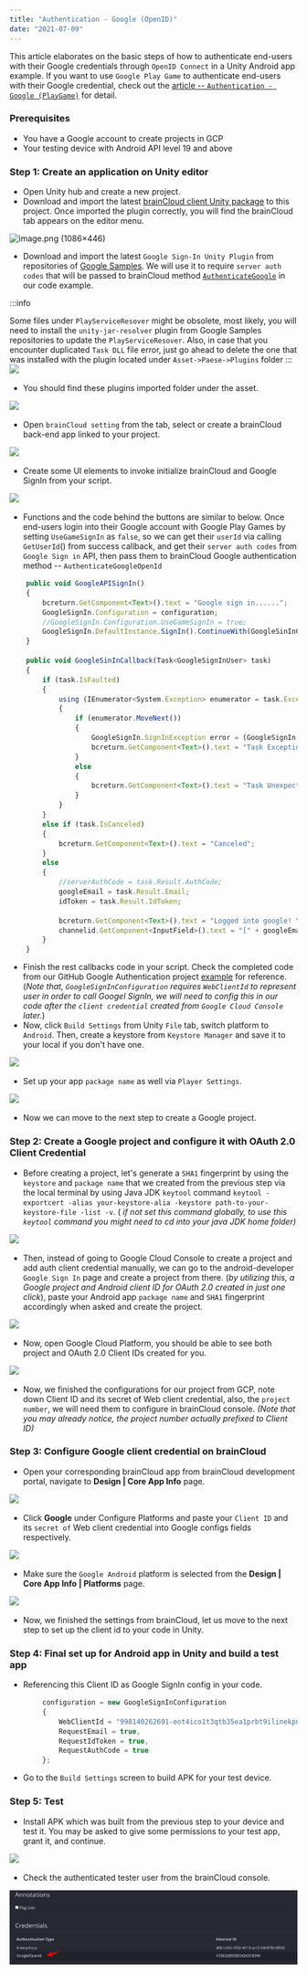 ```yaml
---
title: "Authentication - Google (OpenID)"
date: "2021-07-09"
---
```


This article elaborates on the basic steps of how to authenticate end-users with their Google credentials through `OpenID Connect` in a Unity Android app example. If you want to use `Google Play Game` to authenticate end-users with their Google credential, check out the [article -- `Authentication - Google (PlayGame)`](http://help.getbraincloud.com/en/articles/5363283-authentication-google-playgame) for detail.

### **Prerequisites**

- You have a Google account to create projects in GCP
- Your testing device with Android API level 19 and above

### **Step 1: Create an application on Unity editor**

- Open Unity hub and create a new project.
- Download and import the latest [brainCloud client Unity package](https://github.com/getbraincloud/braincloud-csharp/releases) to this project. Once imported the plugin correctly, you will find the brainCloud tab appears on the editor menu.

![image.png (1086×446)](https://downloads.intercomcdn.com/i/o/361191090/54fe2737fe8dbdf80062b782/image.png)

- [](https://downloads.intercomcdn.com/i/o/361191090/54fe2737fe8dbdf80062b782/image.png)Download and import the latest `Google Sign-In Unity Plugin` from repositories of [Google Samples](https://github.com/googlesamples). We will use it to require `server auth codes` that will be passed to brainCloud method [`AuthenticateGoogle`](https://internal.braincloudservers.com/s3/apiref/index.html?csharp#capi-authentication-authenticategoogle) in our code example.

:::info

Some files under `PlayServiceResover` might be obsolete, most likely, you will need to install the `unity-jar-resolver` plugin from Google Samples repositories to update the `PlayServiceResover`. Also, in case that you encounter duplicated `Task DLL` file error, just go ahead to delete the one that was installed with the plugin located under `Asset->Paese->Plugins` folder
:::
![](https://downloads.intercomcdn.com/i/o/361231381/71eb2508c3d9feadd7517023/image.png)

- [](https://downloads.intercomcdn.com/i/o/361231381/71eb2508c3d9feadd7517023/image.png)You should find these plugins imported folder under the asset.

![](https://downloads.intercomcdn.com/i/o/361231553/115a857dda9b1c9dae5f45a7/image.png)

- [](https://downloads.intercomcdn.com/i/o/361231553/115a857dda9b1c9dae5f45a7/image.png)Open `brainCloud setting` from the tab, select or create a brainCloud back-end app linked to your project.

![](https://downloads.intercomcdn.com/i/o/361231833/401996e1a0ae795afc816102/image.png)

- [](https://downloads.intercomcdn.com/i/o/361231833/401996e1a0ae795afc816102/image.png)Create some UI elements to invoke initialize brainCloud and Google SignIn from your script.

![](https://downloads.intercomcdn.com/i/o/355325945/fe9c9f3d1a77cf66f997468a/image.png)

- [](https://downloads.intercomcdn.com/i/o/355325945/fe9c9f3d1a77cf66f997468a/image.png)Functions and the code behind the buttons are similar to below. Once end-users login into their Google account with Google Play Games by setting `UseGameSignIn` as `false`, so we can get their `userId` via calling `GetUserId`() from success callback, and get their `server auth codes` from `Google Sign in` API, then pass them to brainCloud Google authentication method -- `AuthenticateGoogleOpenId`
```js
    public void GoogleAPISignIn()
    {
        bcreturn.GetComponent<Text>().text = "Google sign in......";
        GoogleSignIn.Configuration = configuration;
        //GoogleSignIn.Configuration.UseGameSignIn = true;
        GoogleSignIn.DefaultInstance.SignIn().ContinueWith(GoogleSinInCallback);
    }

    public void GoogleSinInCallback(Task<GoogleSignInUser> task)
    {
        if (task.IsFaulted)
        {
            using (IEnumerator<System.Exception> enumerator = task.Exception.InnerExceptions.GetEnumerator())
            {
                if (enumerator.MoveNext())
                {
                    GoogleSignIn.SignInException error = (GoogleSignIn.SignInException)enumerator.Current;
                    bcreturn.GetComponent<Text>().text = "Task Exception Error: " + error.Status + " " + error.Message;
                }
                else
                {
                    bcreturn.GetComponent<Text>().text = "Task Unexpected Exception" + task.Exception;
                }
            }
        }
        else if (task.IsCanceled)
        {
            bcreturn.GetComponent<Text>().text = "Canceled";
        }
        else
        {
            //serverAuthCode = task.Result.AuthCode;
            googleEmail = task.Result.Email;
            idToken = task.Result.IdToken;

            bcreturn.GetComponent<Text>().text = "Logged into google! \n Email: " + googleEmail + " \n IdToken: " + idToken;
            channelid.GetComponent<InputField>().text = "[" + googleEmail + "]" + idToken;
        }
    }
```
- Finish the rest callbacks code in your script. Check the completed code from our GitHub Google Authentication project [example](https://github.com/getbraincloud/examples-unity/tree/master/OpenIdGoogle) for reference. (_Note that, `GoogleSignInConfiguration` requires `WebClientId` to represent user in order to call Googel SignIn, we will need to config this in our code after the `client credential` created from `Google Cloud Console` later._)
- Now, click `Build Settings` from Unity `File` tab, switch platform to `Android`. Then, create a keystore from `Keystore Manager` and save it to your local if you don't have one.

![](https://downloads.intercomcdn.com/i/o/361233339/fc4363332baee44b9fac323a/image.png)

- [](https://downloads.intercomcdn.com/i/o/361233339/fc4363332baee44b9fac323a/image.png)Set up your app `package name` as well via `Player Settings`.

![](https://downloads.intercomcdn.com/i/o/361233585/03e756cbc8e7a6679e34c796/image.png)

- [](https://downloads.intercomcdn.com/i/o/361233585/03e756cbc8e7a6679e34c796/image.png)Now we can move to the next step to create a Google project.

### **Step 2: Create a Google project and configure it with OAuth 2.0 Client Credential**

- Before creating a project, let's generate a `SHA1` fingerprint by using the `keystore` and `package name` that we created from the previous step via the local terminal by using Java JDK `keytool` command `keytool -exportcert -alias your-keystore-alia -keystore path-to-your-keystore-file -list -v`. ( _if not set this command globally, to use this `keytool` command you might need to cd into your java JDK home folder)_

![](https://downloads.intercomcdn.com/i/o/361233828/7931db1cd0e1837f5d9857ae/image.png)

- [](https://downloads.intercomcdn.com/i/o/361233828/7931db1cd0e1837f5d9857ae/image.png)Then, instead of going to Google Cloud Console to create a project and add auth client credential manually, we can go to the android-developer `Google Sign In` page and create a project from there. (_by utilizing this, a Google project and Android client ID for OAuth 2.0 created in just one click_), paste your Android app `package name` and `SHA1` fingerprint accordingly when asked and create the project.

![](https://downloads.intercomcdn.com/i/o/361234143/f21c64af2b92b4da78c4aba3/image.png)

- [](https://downloads.intercomcdn.com/i/o/361234143/f21c64af2b92b4da78c4aba3/image.png)Now, open Google Cloud Platform, you should be able to see both project and OAuth 2.0 Client IDs created for you.

![](https://downloads.intercomcdn.com/i/o/361234774/7a56ac3704359cb8419011d0/image.png)

- [](https://downloads.intercomcdn.com/i/o/361234774/7a56ac3704359cb8419011d0/image.png)Now, we finished the configurations for our project from GCP, note down Client ID and its secret of Web client credential, also, the `project number`, we will need them to configure in brainCloud console. _(Note that you may already notice, the project number actually prefixed to Client ID)_


### **Step 3: Configure Google client credential on brainCloud**

- Open your corresponding brainCloud app from brainCloud development portal, navigate to **Design | Core App Info** page.

![](https://downloads.intercomcdn.com/i/o/361235476/c62e63024fdfcae04aced9b7/image.png)

- [](https://downloads.intercomcdn.com/i/o/361235476/c62e63024fdfcae04aced9b7/image.png)Click **Google** under Configure Platforms and paste your `Client ID` and its `secret of` Web client credential into Google configs fields respectively.

![](https://downloads.intercomcdn.com/i/o/361235890/d42bb6f584320d30ea0dd3f6/image.png)

- [](https://downloads.intercomcdn.com/i/o/361235890/d42bb6f584320d30ea0dd3f6/image.png)Make sure the `Google Android` platform is selected from the **Design | Core App Info | Platforms** page.

![](https://downloads.intercomcdn.com/i/o/355355598/9e21357f36fc027e3a2e2d4f/image.png)

- [](https://downloads.intercomcdn.com/i/o/355355598/9e21357f36fc027e3a2e2d4f/image.png)Now, we finished the settings from brainCloud, let us move to the next step to set up the client id to your code in Unity.

### **Step 4: Final set up for Android app in Unity and build a test app**

- Referencing this Client ID as Google SignIn config in your code.
```js
        configuration = new GoogleSignInConfiguration
        {
            WebClientId = "998140262691-eot4ico1t3qtb35ea1prbt9ilinekpnr.apps.googleusercontent.com",
            RequestEmail = true,
            RequestIdToken = true,
            RequestAuthCode = true
        };
```
- Go to the `Build Settings` screen to build APK for your test device.

### **Step 5: Test**

- Install APK which was built from the previous step to your device and test it. You may be asked to give some permissions to your test app, grant it, and continue.

![](https://downloads.intercomcdn.com/i/o/361238988/94711012a481ce69b7dc295f/image.png)

- [](https://downloads.intercomcdn.com/i/o/361238988/94711012a481ce69b7dc295f/image.png)Check the authenticated tester user from the brainCloud console.

![image.png (942×225)](images/image1.png)